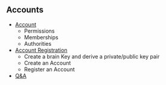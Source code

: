 ## Accounts

- [Account](/developers/3_accounts/account_registration.md#contents)
   - Permissions
   - Memberships
   - Authorities
- [Account Registration](/developers/3_accounts/account_registration.md#contents)
   - Create a brain Key and derive a private/public key pair
   - Create an Account
   - Register an Account
- [Q&A](/developers/7_tutorials/01_QA.md#accounts)
